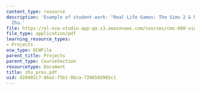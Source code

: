 ```yaml
---
content_type: resource
description: 'Example of student work: "Real Life Games: The Sims 2 & MySims" by Sisi
  Zhu.'
file: https://ol-ocw-studio-app-qa.s3.amazonaws.com/courses/cms-600-videogame-theory-and-analysis-fall-2007/d28402c786a2f5b10bca720650d965c1_zhu_pres.pdf
file_type: application/pdf
learning_resource_types:
- Projects
ocw_type: OCWFile
parent_title: Projects
parent_type: CourseSection
resourcetype: Document
title: zhu_pres.pdf
uid: d28402c7-86a2-f5b1-0bca-720650d965c1
---
```

